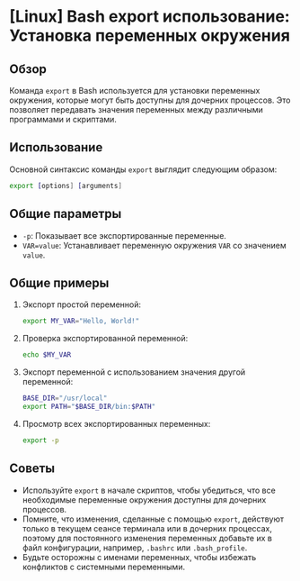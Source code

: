 # [Linux] Bash export использование: Установка переменных окружения

## Обзор
Команда `export` в Bash используется для установки переменных окружения, которые могут быть доступны для дочерних процессов. Это позволяет передавать значения переменных между различными программами и скриптами.

## Использование
Основной синтаксис команды `export` выглядит следующим образом:

```bash
export [options] [arguments]
```

## Общие параметры
- `-p`: Показывает все экспортированные переменные.
- `VAR=value`: Устанавливает переменную окружения `VAR` со значением `value`.

## Общие примеры
1. Экспорт простой переменной:
   ```bash
   export MY_VAR="Hello, World!"
   ```

2. Проверка экспортированной переменной:
   ```bash
   echo $MY_VAR
   ```

3. Экспорт переменной с использованием значения другой переменной:
   ```bash
   BASE_DIR="/usr/local"
   export PATH="$BASE_DIR/bin:$PATH"
   ```

4. Просмотр всех экспортированных переменных:
   ```bash
   export -p
   ```

## Советы
- Используйте `export` в начале скриптов, чтобы убедиться, что все необходимые переменные окружения доступны для дочерних процессов.
- Помните, что изменения, сделанные с помощью `export`, действуют только в текущем сеансе терминала или в дочерних процессах, поэтому для постоянного изменения переменных добавьте их в файл конфигурации, например, `.bashrc` или `.bash_profile`.
- Будьте осторожны с именами переменных, чтобы избежать конфликтов с системными переменными.